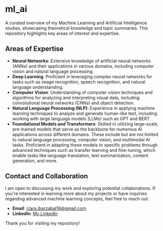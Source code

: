 # ml_ai
A curated overview of my Machine Learning and Artificial Intelligence studies, showcasing theoretical knowledge and topic summaries. This repository highlights key areas of interest and expertise.

## Areas of Expertise

- **Neural Networks**: Extensive knowledge of artificial neural networks (ANNs) and their applications in various domains, including computer vision and natural language processing.
- **Deep Learning**: Proficient in leveraging complex neural networks for tasks such as image recognition, speech recognition, and natural language understanding.
- **Computer Vision**: Understanding of computer vision techniques and algorithms for analyzing and interpreting visual data, including convolutional neural networks (CNNs) and object detection.
- **Natural Language Processing (NLP)**: Experience in applying machine learning techniques to analyze and generate human-like text, including working with large language models (LLMs) such as GPT and BERT.
- **Foundational Models and Transformers**: Skilled in utilizing large-scale, pre-trained models that serve as the backbone for numerous AI applications across different domains. These include but are not limited to natural language processing, computer vision, and multimodal AI tasks. Proficient in adapting these models to specific problems through advanced techniques such as transfer learning and fine-tuning, which enable tasks like language translation, text summarization, content generation, and more.

## Contact and Collaboration

I am open to discussing my work and exploring potential collaborations. If you're interested in learning more about my projects or have inquiries regarding advanced machine learning concepts, feel free to reach out:

- **Email**: [clara.ibarzabal16@gmail.com](mailto:clara.ibarzabal16@gmail.com)
- **LinkedIn**: [My LinkedIn](https://[www.linkedin.com/in/yourprofile](https://www.linkedin.com/in/clara-ibarz%C3%A1bal-649310164/))

Thank you for visiting my repository!
